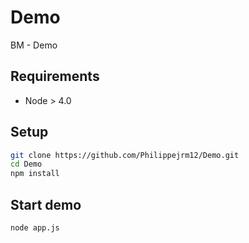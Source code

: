 # Demo
BM - Demo

## Requirements

* Node > 4.0

## Setup

```bash
git clone https://github.com/Philippejrm12/Demo.git
cd Demo
npm install
```

## Start demo

```bash
node app.js
```
